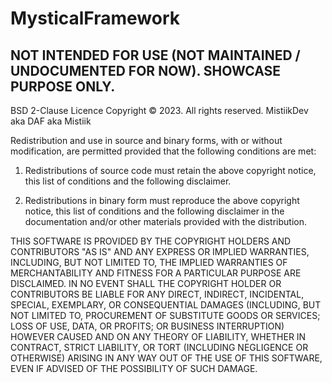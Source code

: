 # MysticalFramework

## NOT INTENDED FOR USE (NOT MAINTAINED / UNDOCUMENTED FOR NOW). SHOWCASE PURPOSE ONLY.


BSD 2-Clause Licence
Copyright © 2023. All rights reserved.
MistiikDev aka DAF aka Mistiik
	
Redistribution and use in source and binary forms, with or without
modification, are permitted provided that the following conditions are met:
	
1. Redistributions of source code must retain the above copyright notice, this
   list of conditions and the following disclaimer.
	
2. Redistributions in binary form must reproduce the above copyright notice,
   this list of conditions and the following disclaimer in the documentation
   and/or other materials provided with the distribution.
	
THIS SOFTWARE IS PROVIDED BY THE COPYRIGHT HOLDERS AND CONTRIBUTORS "AS IS"
AND ANY EXPRESS OR IMPLIED WARRANTIES, INCLUDING, BUT NOT LIMITED TO, THE
IMPLIED WARRANTIES OF MERCHANTABILITY AND FITNESS FOR A PARTICULAR PURPOSE ARE
DISCLAIMED. IN NO EVENT SHALL THE COPYRIGHT HOLDER OR CONTRIBUTORS BE LIABLE
FOR ANY DIRECT, INDIRECT, INCIDENTAL, SPECIAL, EXEMPLARY, OR CONSEQUENTIAL
DAMAGES (INCLUDING, BUT NOT LIMITED TO, PROCUREMENT OF SUBSTITUTE GOODS OR
SERVICES; LOSS OF USE, DATA, OR PROFITS; OR BUSINESS INTERRUPTION) HOWEVER
CAUSED AND ON ANY THEORY OF LIABILITY, WHETHER IN CONTRACT, STRICT LIABILITY,
OR TORT (INCLUDING NEGLIGENCE OR OTHERWISE) ARISING IN ANY WAY OUT OF THE USE
OF THIS SOFTWARE, EVEN IF ADVISED OF THE POSSIBILITY OF SUCH DAMAGE.
